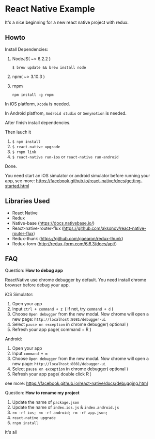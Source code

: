 # React Native Example
It's a nice beginning for a new react native project with redux.

## Howto

Install Dependencies:

1. NodeJS( ~> 6.2.2 )

   `$ brew update && brew install node`

2. npm( ~> 3.10.3 )

3. rnpm

    `npm install -g rnpm`

In iOS platform, `Xcode` is needed.

In Android platfrom, `Android studio` or `Genymotion` is needed.

After finish install dependencies.

Then lauch it
1. `$ npm install`
2. `$ react-native upgrade`
3. `$ rnpm link`
4. `$ react-native run-ios` or `react-native run-android`

Done.

You need start an iOS simulator or android simulator before running your app, see more: https://facebook.github.io/react-native/docs/getting-started.html
## Libraries Used
  - React Native
  - Redux
  - Native-base (https://docs.nativebase.io/)
  - React-native-router-flux (https://github.com/aksonov/react-native-router-flux)
  - Redux-thunk (https://github.com/gaearon/redux-thunk)
  - Redux-form (http://redux-form.com/6.6.3/docs/api/)
## FAQ
Question: **How to debug app**

ReactNative use chrome debugger by default. You need install chrome browser before debug your app.

iOS Simulator:

1. Open your app
2. Input `ctrl + command + z `( if not, try `command + d` )
3. Choose `Open debugger` from the new modal. Now chrome will open a new page: `http://localhost:8081/debugger-ui`
4. Select `pause on exception` in chrome debugger( optional )
5. Refresh your app page( command + R )

Android:

1. Open your app
2. Input `command + m`
3. Choose `Open debugger` from the new modal. Now chrome will open a new page: `http://localhost:8081/debugger-ui`
4. Select `pause on exception` in chrome debugger( optional )
5. Refresh your app page( double click R )

see more: https://facebook.github.io/react-native/docs/debugging.html

Question: **How to rename my project**

1. Update the name of `package.json`
2. Update the name of `index.ios.js` & `index.android.js`
3. `rm -rf ios; rm -rf android; rm -rf app.json;`
4. `react-native upgrade`
5. `rnpm install`

It's all